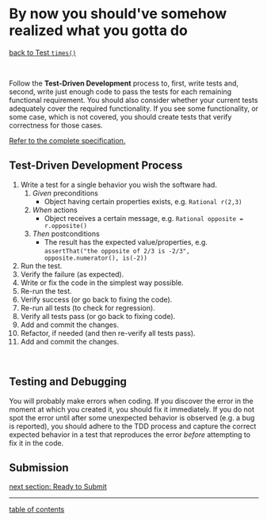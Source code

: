 # By now you should've somehow realized what you gotta do

[back to Test `times()`](test_times.md)

<br/>

Follow the **Test-Driven Development** process to, first, write tests and, second, write just enough code to pass the tests for each remaining functional requirement.  You should also consider whether your current tests adequately cover the required functionality.  If you see some functionality, or some case, which is not covered, you should create tests that verify correctness for those cases.

[Refer to the complete specification.](client_complete_specification.md)

## Test-Driven Development Process

1. Write a test for a single behavior you wish the software had.
   1. *Given* preconditions
      * Object having certain properties exists, e.g. `Rational r(2,3)`
   1. *When* actions
      * Object receives a certain message, e.g. `Rational opposite = r.opposite()`
   1. *Then* postconditions
      * The result has the expected value/properties, e.g. `assertThat("the opposite of 2/3 is -2/3", opposite.numerator(), is(-2))`
1. Run the test.
1. Verify the failure (as expected).
1. Write or fix the code in the simplest way possible.
1. Re-run the test.
1. Verify success (or go back to fixing the code).
1. Re-run all tests (to check for regression).
1. Verify all tests pass (or go back to fixing code).
1. Add and commit the changes.
1. Refactor, if needed (and then re-verify all tests pass).
1. Add and commit the changes.

<br/>

## Testing and Debugging

You will probably make errors when coding.  If you discover the error in the moment at which you created it, you should fix it immediately.  If you do not spot the error until after some unexpected behavior is observed (e.g. a bug is reported), you should adhere to the TDD process and capture the correct expected behavior in a test that reproduces the error *before* attempting to fix it in the code.

## Submission

[next section: Ready to Submit](submission.md)

<hr>

[table of contents](toc.md)
